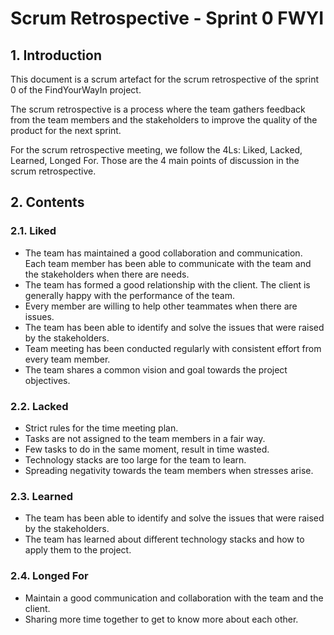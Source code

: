 # Scrum Retrospective - Sprint 0 FWYI

## 1. Introduction
This document is a scrum artefact for the scrum retrospective of the sprint 0 of the FindYourWayIn project.

The scrum retrospective is a process where the team gathers feedback from the team members and the stakeholders to improve the quality of the product for the next sprint. 

For the scrum retrospective meeting, we follow the 4Ls: Liked, Lacked, Learned, Longed For. Those are the 4 main points of discussion in the scrum retrospective.

## 2. Contents

### 2.1. Liked
- The team has maintained a good collaboration and communication. Each team member has been able to communicate with the team and the stakeholders when there are needs. 
- The team has formed a good relationship with the client. The client is generally happy with the performance of the team.
- Every member are willing to help other teammates when there are issues.
- The team has been able to identify and solve the issues that were raised by the stakeholders.
- Team meeting has been conducted regularly with consistent effort from every team member. 
- The team shares a common vision and goal towards the project objectives.

### 2.2. Lacked
- Strict rules for the time meeting plan.
- Tasks are not assigned to the team members in a fair way.
- Few tasks to do in the same moment, result in time wasted.
- Technology stacks are too large for the team to learn.
- Spreading negativity towards the team members when stresses arise.
  
### 2.3. Learned
- The team has been able to identify and solve the issues that were raised by the stakeholders.
- The team has learned about different technology stacks and how to apply them to the project.
  
### 2.4. Longed For
- Maintain a good communication and collaboration with the team and the client.
- Sharing more time together to get to know more about each other.
  